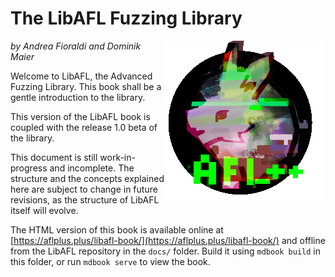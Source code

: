 # The LibAFL Fuzzing Library

 <img align="right" src="https://github.com/AFLplusplus/Website/raw/master/static/logo_256x256.png" alt="AFL++ Logo">

*by Andrea Fioraldi and Dominik Maier*

Welcome to LibAFL, the Advanced Fuzzing Library.
This book shall be a gentle introduction to the library.

This version of the LibAFL book is coupled with the release 1.0 beta of the library.

This document is still work-in-progress and incomplete. The structure and the concepts explained here are subject to change in future revisions, as the structure of LibAFL itself will evolve.

The HTML version of this book is available online at [https://aflplus.plus/libafl-book/](https://aflplus.plus/libafl-book/) and offline from the LibAFL repository in the `docs/` folder.
Build it using `mdbook build` in this folder, or run `mdbook serve` to view the book.
